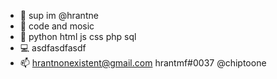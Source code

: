 - 👋 sup im @hrantne
- 👀 code and mosic
- 🌱 python html js css php sql
- 💻 asdfasdfasdf
- 📫 hrantnonexistent@gmail.com hrantmf#0037 @chiptoone
